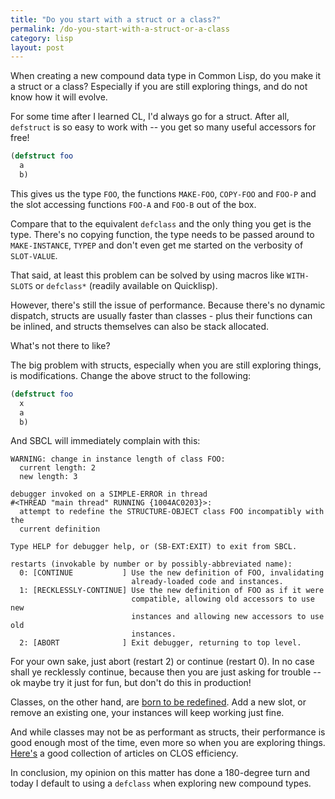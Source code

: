 ```yaml
---
title: "Do you start with a struct or a class?"
permalink: /do-you-start-with-a-struct-or-a-class
category: lisp
layout: post
---
```


When creating a new compound data type in Common Lisp, do you make it a struct
or a class? Especially if you are still exploring things, and do not know how
it will evolve.

For some time after I learned CL, I'd always go for a struct. After all,
`defstruct` is so easy to work with -- you get so many useful accessors for
free!

```lisp
(defstruct foo
  a
  b)
```

This gives us the type `FOO`, the functions `MAKE-FOO`, `COPY-FOO` and `FOO-P`
and the slot accessing functions `FOO-A` and `FOO-B` out of the box.

Compare that to the equivalent `defclass` and the only thing you get is the
type. There's no copying function, the type needs to be passed around to
`MAKE-INSTANCE`, `TYPEP` and don't even get me started on the verbosity of
`SLOT-VALUE`. 

That said, at least this problem can be solved by using macros like `WITH-SLOTS`
or `defclass*` (readily available on Quicklisp).

However, there's still the issue of performance. Because there's no dynamic
dispatch, structs are usually faster than classes - plus their functions can be
inlined, and structs themselves can also be stack allocated.

What's not there to like?

The big problem with structs, especially when you are still exploring things, is
modifications. Change the above struct to the following:

```lisp
(defstruct foo
  x
  a
  b)
```

And SBCL will immediately complain with this:

```
WARNING: change in instance length of class FOO:
  current length: 2
  new length: 3

debugger invoked on a SIMPLE-ERROR in thread
#<THREAD "main thread" RUNNING {1004AC0203}>:
  attempt to redefine the STRUCTURE-OBJECT class FOO incompatibly with the
  current definition

Type HELP for debugger help, or (SB-EXT:EXIT) to exit from SBCL.

restarts (invokable by number or by possibly-abbreviated name):
  0: [CONTINUE           ] Use the new definition of FOO, invalidating
                           already-loaded code and instances.
  1: [RECKLESSLY-CONTINUE] Use the new definition of FOO as if it were
                           compatible, allowing old accessors to use new
                           instances and allowing new accessors to use old
                           instances.
  2: [ABORT              ] Exit debugger, returning to top level.
```

For your own sake, just abort (restart 2) or continue (restart 0). In no case
shall ye recklessly continue, because then you are just asking for trouble -- ok
maybe try it just for fun, but don't do this in production!

Classes, on the other hand, are [born to be
redefined](http://clhs.lisp.se/Body/f_upda_1.htm). Add a new slot, or remove an
existing one, your instances will keep working just fine.

And while classes may not be as performant as structs, their performance is good
enough most of the time, even more so when you are exploring
things. [Here's](http://lispm.de/docs/Publications/Common%20Lisp/CLOS%20and%20Efficiency/)
a good collection of articles on CLOS efficiency.

In conclusion, my opinion on this matter has done a 180-degree turn and today I
default to using a `defclass` when exploring new compound types.
